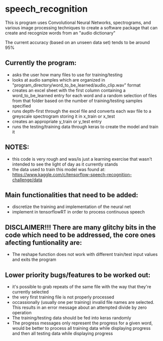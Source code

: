 # speech_recognition

This is program uses Convolutional Neural Networks, spectrograms, and various image processing techniques to create a software package that can create and recognize words from an "audio dictionary"

The current accuracy (based on an unseen data set) tends to be around 95%

## Currently the program: </br>
* asks the user how many files to use for training/testing
* looks at audio samples which are organized in "program_directory/word_to_be_learned/audio_clip.wav" format
* creates an excel sheet with the first column containing a word_to_be_learned entry for each word and a random selection of files from that folder based on the number of training/testing samples specified
* runs depth-first through the excel file and converts each wav file to a greyscale spectrogram storing it in x_train or x_test
* creates an appropriate y_train or y_test entry
* runs the testing/training data through keras to create the model and train it

## NOTES: </br>
* this code is very rough and was/is just a learning exercise that wasn't intended to see the light of day as it currently stands
* the data used to train this model was found at: https://www.kaggle.com/c/tensorflow-speech-recognition-challenge/data

## Main functionalities that need to be added: </br>
* discretize the training and implementation of the neural net
* implement in tensorflowRT in order to process continuous speech

## DISCLAIMER!!! There are many glitchy bits in the code which need to be addressed, the core ones afecting funtionality are:</br>
* The reshape function does not work with different train/test input values and exits the program

## Lower priority bugs/features to be worked out: </br>
* it's possible to grab repeats of the same file with the way that they're currently selected
* the very first training file is not properly processed
* occassionally (usually one per training) invalid file names are selected. This results in an error message about an attempted divide by zero operation
* The training/testing data should be fed into keras randomly
* The progress messages only represent the progress for a given word, would be better to process all training data while displaying progress and then all testing data while displaying progress
